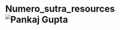# Numero_sutra_resources![Pankaj Gupta](https://github.com/Synchsoft-Android/Numero_sutra_resources/assets/13249245/61c79b9d-ae62-4741-ae07-93efe92730b0)
